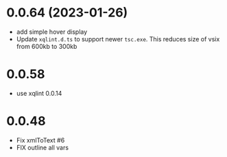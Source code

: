 # 0.0.64 (2023-01-26)
* add simple hover display
* Update `xqlint.d.ts` to support newer `tsc.exe`. This reduces size of vsix from 600kb to 300kb

# 0.0.58
* use xqlint 0.0.14

# 0.0.48
* Fix xmlToText #6
* FIX outline all vars


